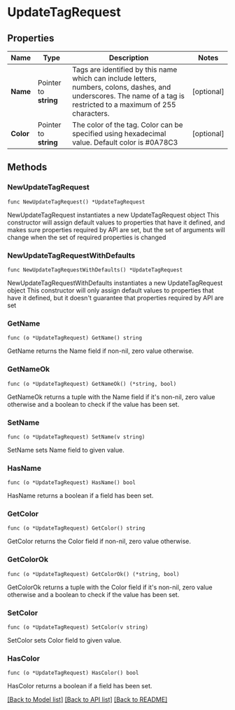 # UpdateTagRequest

## Properties

Name | Type | Description | Notes
------------ | ------------- | ------------- | -------------
**Name** | Pointer to **string** | Tags are identified by this name which can include letters, numbers, colons, dashes, and underscores. The name of a tag is restricted to a maximum of 255 characters. | [optional] 
**Color** | Pointer to **string** | The color of the tag. Color can be specified using hexadecimal value. Default color is #0A78C3 | [optional] 

## Methods

### NewUpdateTagRequest

`func NewUpdateTagRequest() *UpdateTagRequest`

NewUpdateTagRequest instantiates a new UpdateTagRequest object
This constructor will assign default values to properties that have it defined,
and makes sure properties required by API are set, but the set of arguments
will change when the set of required properties is changed

### NewUpdateTagRequestWithDefaults

`func NewUpdateTagRequestWithDefaults() *UpdateTagRequest`

NewUpdateTagRequestWithDefaults instantiates a new UpdateTagRequest object
This constructor will only assign default values to properties that have it defined,
but it doesn't guarantee that properties required by API are set

### GetName

`func (o *UpdateTagRequest) GetName() string`

GetName returns the Name field if non-nil, zero value otherwise.

### GetNameOk

`func (o *UpdateTagRequest) GetNameOk() (*string, bool)`

GetNameOk returns a tuple with the Name field if it's non-nil, zero value otherwise
and a boolean to check if the value has been set.

### SetName

`func (o *UpdateTagRequest) SetName(v string)`

SetName sets Name field to given value.

### HasName

`func (o *UpdateTagRequest) HasName() bool`

HasName returns a boolean if a field has been set.

### GetColor

`func (o *UpdateTagRequest) GetColor() string`

GetColor returns the Color field if non-nil, zero value otherwise.

### GetColorOk

`func (o *UpdateTagRequest) GetColorOk() (*string, bool)`

GetColorOk returns a tuple with the Color field if it's non-nil, zero value otherwise
and a boolean to check if the value has been set.

### SetColor

`func (o *UpdateTagRequest) SetColor(v string)`

SetColor sets Color field to given value.

### HasColor

`func (o *UpdateTagRequest) HasColor() bool`

HasColor returns a boolean if a field has been set.


[[Back to Model list]](../README.md#documentation-for-models) [[Back to API list]](../README.md#documentation-for-api-endpoints) [[Back to README]](../README.md)


